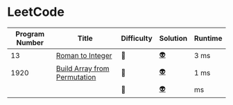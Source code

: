 # LeetCode

| Program Number | Title | Difficulty | Solution | Runtime |
|---| ----- | ----- | -------- | ------- |
|13|[ Roman to Integer](https://leetcode.com/problems/roman-to-integer/)|:cake:|[:alien:](./LeetCode%20Solutions/Roman%20To%20Integer.java)|3 ms|
|1920|[ Build Array from Permutation](https://leetcode.com/problems/build-array-from-permutation/)|:cake:|[:alien:](./LeetCode%20Solutions/Build%20Array%20from%20Permutation.java)|1 ms|
|  |[ ](https://leetcode.com/problems/roman-to-integer/)|:cake:|[:alien:](./LeetCode%20Solutions/Roman%20To%20Integer.java)| ms|
